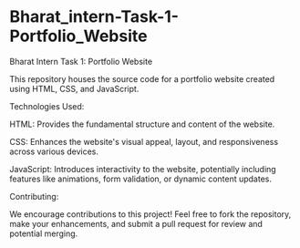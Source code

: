 # Bharat_intern-Task-1-Portfolio_Website
Bharat Intern Task 1: Portfolio Website

This repository houses the source code for a portfolio website created using HTML, CSS, and JavaScript.

Technologies Used:

HTML: Provides the fundamental structure and content of the website.

CSS: Enhances the website's visual appeal, layout, and responsiveness across various devices.

JavaScript: Introduces interactivity to the website, potentially including features like animations, form validation, or dynamic content updates.

Contributing:

We encourage contributions to this project! Feel free to fork the repository, make your enhancements, and submit a pull request for review and potential merging.
